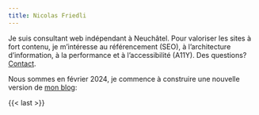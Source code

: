 ```yaml
---
title: Nicolas Friedli
---
```


Je suis consultant web indépendant à Neuchâtel. Pour valoriser les sites à fort contenu, je m’intéresse au référencement (SEO), à l’architecture d’information, à la performance et à l’accessibilité (A11Y). Des questions? [Contact](/contact/).

Nous sommes en février 2024, je commence à construire une nouvelle version de [mon blog](/blog/):

{{< last >}}
